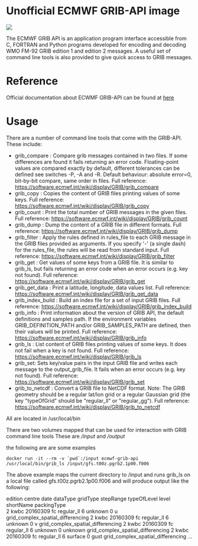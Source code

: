 # Unofficial ECMWF GRIB-API image

<img src="https://software.ecmwf.int/wiki/download/attachments/589870/GRIB?version=6&modificationDate=1347029083081&api=v2"/>

The ECMWF GRIB API is an application program interface accessible from C, FORTRAN and Python programs 
developed for encoding and decoding WMO FM-92 GRIB edition 1 and edition 2 messages. A useful set of 
command line tools is also provided to give quick access to GRIB messages.

# Reference

Official documentation about ECWMF GRIB-API can be found at <a href="https://software.ecmwf.int/wiki/display/GRIB">here</a>

# Usage

There are a number of command line tools that come with the GRIB-API.  These include:


*   grib_compare : Compare grib messages contained in two files. If some differences are found it fails returning an error code. Floating-point values are compared exactly by default, different tolerances can be defined see switches -P, -A and -R. Default behaviour: absolute error=0, bit-by-bit compare, same order in files. Full reference: https://software.ecmwf.int/wiki/display/GRIB/grib_compare
*   grib_copy : Copies the content of GRIB files printing values of some keys. Full reference: https://software.ecmwf.int/wiki/display/GRIB/grib_copy
*	grib_count : Print the total number of GRIB messages in the given files.  Full reference: https://software.ecmwf.int/wiki/display/GRIB/grib_count
*	grib_dump : Dump the content of a GRIB file in different formats.  Full reference: https://software.ecmwf.int/wiki/display/GRIB/grib_dump
*	grib_filter : Apply the rules defined in rules_file to each GRIB message in the GRIB files provided as arguments.
If you specify '-' (a single dash) for the rules_file, the rules will be read from standard input.  Full reference: https://software.ecmwf.int/wiki/display/GRIB/grib_filter
*	grib_get : Get values of some keys from a GRIB file. It is similar to grib_ls, but fails returning an error code when an error occurs (e.g. key not found).  Full reference: https://software.ecmwf.int/wiki/display/GRIB/grib_get
*	grib_get_data : Print a latitude, longitude, data values list.  Full reference: https://software.ecmwf.int/wiki/display/GRIB/grib_get_data
*	grib_index_build : Build an index file for a set of input GRIB files. Full reference: https://software.ecmwf.int/wiki/display/GRIB/grib_index_build
*	grib_info : Print information about the version of GRIB API, the default definitions and samples path. If the environment variables GRIB_DEFINITION_PATH and/or GRIB_SAMPLES_PATH are defined, then their values will be printed.  Full reference: https://software.ecmwf.int/wiki/display/GRIB/grib_info
*	grib_ls : List content of GRIB files printing values of some keys. It does not fail when a key is not found. Full reference: https://software.ecmwf.int/wiki/display/GRIB/grib_ls
*	grib_set: Sets key/value pairs in the input GRIB file and writes each message to the output_grib_file. It fails when an error occurs (e.g. key not found). Full reference: https://software.ecmwf.int/wiki/display/GRIB/grib_set
*	grib_to_netcdf : Convert a GRIB file to NetCDF format.
Note: The GRIB geometry should be a regular lat/lon grid or a regular Gaussian grid (the key "typeOfGrid" should be "regular_ll" or "regular_gg").  Full reference: https://software.ecmwf.int/wiki/display/GRIB/grib_to_netcdf

All are located in /usr/local/bin

There are two volumes mapped that can be used for interaction with GRIB command line tools  These are _/input_ and _/output_

the following are are some examples

```
docker run -it --rm -v `pwd`:/input ecmwf-grib-api /usr/local/bin/grib_ls /input/gfs.t00z.pgrb2.1p00.f006
```

The above example maps the current directory to /input and runs grib_ls on a local file called gfs.t00z.pgrb2.1p00.f006
and will produce output like the following:

> 
edition      centre       date         dataType     gridType     stepRange    typeOfLevel  level        shortName    packingType  
2            kwbc         20160309     fc           regular_ll   6            unknown      0            u            grid_complex_spatial_differencing 
2            kwbc         20160309     fc           regular_ll   6            unknown      0            v            grid_complex_spatial_differencing 
2            kwbc         20160309     fc           regular_ll   6            unknown      0            unknown      grid_complex_spatial_differencing 
2            kwbc         20160309     fc           regular_ll   6            surface      0            gust         grid_complex_spatial_differencing
... 
>



